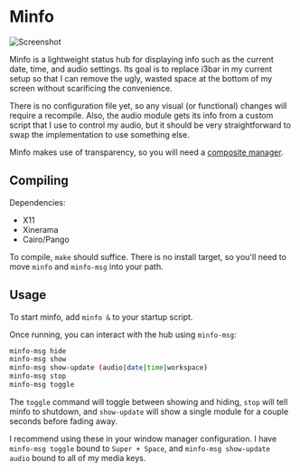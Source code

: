 # Minfo

![Screenshot](/../screenshots/screenshot.png?raw=true "Minfo Screenshot")

Minfo is a lightweight status hub for displaying info such as the current date, time, and audio settings. Its goal is to replace i3bar in my current setup so that I can remove the ugly, wasted space at the bottom of my screen without scarificing the convenience.

There is no configuration file yet, so any visual (or functional) changes will require a recompile. Also, the audio module gets its info from a custom script that I use to control my audio, but it should be very straightforward to swap the implementation to use something else.

Minfo makes use of transparency, so you will need a [composite manager](https://wiki.archlinux.org/index.php?title=Xorg&redirect=no#Composite).

## Compiling

Dependencies:
+ X11
+ Xinerama
+ Cairo/Pango

To compile, `make` should suffice. There is no install target, so you'll need to move `minfo` and `minfo-msg` into your path.

## Usage

To start minfo, add `minfo &` to your startup script.

Once running, you can interact with the hub using `minfo-msg`:
```bash
minfo-msg hide
minfo-msg show
minfo-msg show-update (audio|date|time|workspace)
minfo-msg stop
minfo-msg toggle
```

The `toggle` command will toggle between showing and hiding, `stop` will tell minfo to shutdown, and `show-update` will show a single module for a couple seconds before fading away.

I recommend using these in your window manager configuration. I have `minfo-msg toggle` bound to `Super + Space`, and `minfo-msg show-update audio` bound to all of my media keys.
